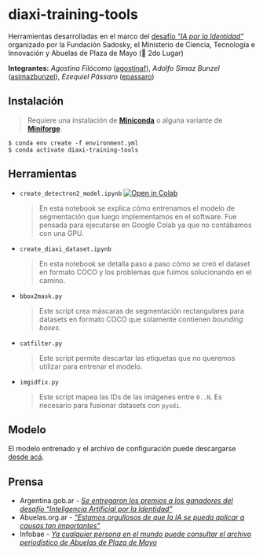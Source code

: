 # diaxi-training-tools

Herramientas desarrolladas en el marco del [desafío _"IA por la Identidad"_](https://desafio-ia-por-la-identidad.fundacionsadosky.org.ar/) organizado por la Fundación Sadosky, el Ministerio de Ciencia, Tecnología e Innovación y Abuelas de Plaza de Mayo (🥈 2do Lugar)

**Integrantes:** _Agostina Filócomo_ ([agostinaf](https://github.com/agostinaf)), _Adolfo Simaz Bunzel_ ([asimazbunzel](https://github.com/asimazbunzel)), _Ezequiel Pássaro_ ([epassaro](https://github.com/epassaro))

## Instalación

> Requiere una instalación de [**Miniconda**](https://docs.conda.io/en/latest/miniconda.html) o alguna variante de [**Miniforge**](https://github.com/conda-forge/miniforge/releases/latest).

```
$ conda env create -f environment.yml
$ conda activate diaxi-training-tools
```

## Herramientas
- `create_detectron2_model.ipynb` [![Open in Colab](https://colab.research.google.com/assets/colab-badge.svg)](https://colab.research.google.com/drive/1pnmmeUib-3sAUGxYIjcz-Vh4zT9xnQzi?usp=sharing)

  > En esta notebook se explica cómo entrenamos el modelo de segmentación que luego implementamos en el software. Fue pensada para ejecutarse en Google Colab ya que no contábamos con una GPU.

- `create_diaxi_dataset.ipynb`

  > En esta notebook se detalla paso a paso cómo se creó el dataset en formato COCO y los problemas que fuimos solucionando en el camino.

-  `bbox2mask.py`

    > Este script crea máscaras de segmentación rectangulares para datasets en formato COCO que solamente contienen *bounding boxes*.

- `catfilter.py`

  > Este script permite descartar las etiquetas que no queremos utilizar para entrenar el modelo.

- `imgidfix.py`

  > Este script mapea las IDs de las imágenes entre `0..N`. Es necesario para fusionar datasets con `pyodi`.

## Modelo
El modelo entrenado y el archivo de configuración puede descargarse [desde acá](https://github.com/epassaro/diaxi-training-tools/releases).

## Prensa
- Argentina.gob.ar - [_Se entregaron los premios a los ganadores del desafío “Inteligencia Artificial por la Identidad”_](https://www.argentina.gob.ar/noticias/se-entregaron-los-premios-los-ganadores-del-desafio-inteligencia-artificial-por-la)
- Abuelas.org.ar - [_"Estamos orgullosos de que la IA se pueda aplicar a causas tan importantes"_](https://www.abuelas.org.ar/noticia/estamos-orgullosos-de-que-la-ia-se-pueda-aplicar-a-causas-tan-importantes-1811)
- Infobae - [_Ya cualquier persona en el mundo puede consultar el archivo periodístico de Abuelas de Plaza de Mayo_](https://www.infobae.com/educacion/2023/08/10/ya-cualquier-persona-en-el-mundo-puede-consultar-el-archivo-periodistico-de-abuelas-de-plaza-de-mayo/)